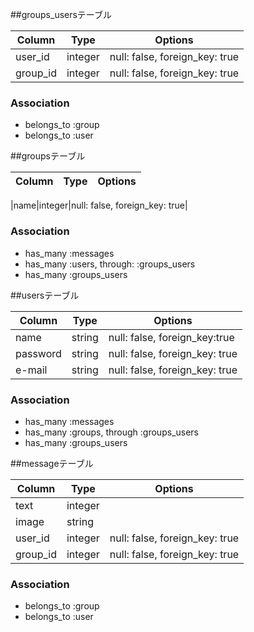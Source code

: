 
##groups_usersテーブル

|Column|Type|Options|
|------|----|-------|
|user_id|integer|null: false, foreign_key: true|
|group_id|integer|null: false, foreign_key: true|

### Association
- belongs_to :group
- belongs_to :user


 ##groupsテーブル

|Column|Type|Options|
|------|----|-------|

|name|integer|null: false, foreign_key:
true|

### Association
- has_many :messages
- has_many :users, through: :groups_users
- has_many :groups_users

##usersテーブル

|Column|Type|Options|
|------|----|-------|
|name|string|null: false, foreign_key:true|
|password|string|null: false, foreign_key: true|
|e-mail|string|null: false, foreign_key: true|


### Association
- has_many :messages
- has_many :groups, through :groups_users
- has_many :groups_users

##messageテーブル

|Column|Type|Options|
|------|----|-------|
|text|integer|
|image|string|
|user_id|integer|null: false, foreign_key: true|
|group_id|integer|null: false, foreign_key: true|

### Association
- belongs_to :group
- belongs_to :user
